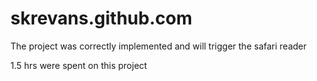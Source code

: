 skrevans.github.com
===================
The project was correctly implemented and will trigger the safari reader

1.5 hrs were spent on this project
